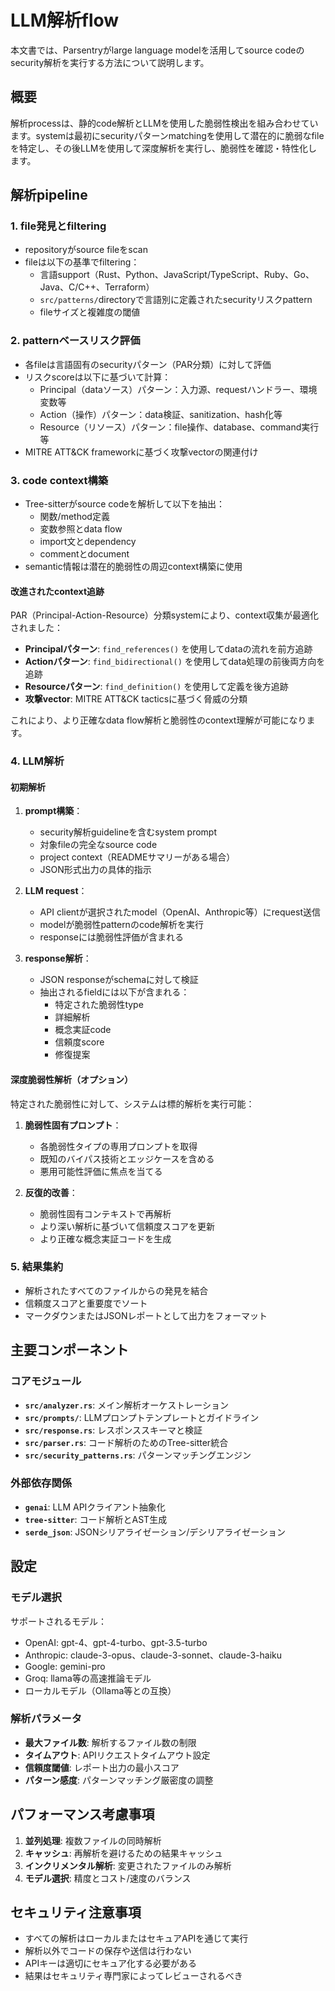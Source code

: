 # LLM解析flow

本文書では、Parsentryがlarge language modelを活用してsource codeのsecurity解析を実行する方法について説明します。

## 概要

解析processは、静的code解析とLLMを使用した脆弱性検出を組み合わせています。systemは最初にsecurityパターンmatchingを使用して潜在的に脆弱なfileを特定し、その後LLMを使用して深度解析を実行し、脆弱性を確認・特性化します。

## 解析pipeline

### 1. file発見とfiltering

- repositoryがsource fileをscan
- fileは以下の基準でfiltering：
  - 言語support（Rust、Python、JavaScript/TypeScript、Ruby、Go、Java、C/C++、Terraform）
  - `src/patterns/`directoryで言語別に定義されたsecurityリスクpattern
  - fileサイズと複雑度の閾値

### 2. patternベースリスク評価

- 各fileは言語固有のsecurityパターン（PAR分類）に対して評価
- リスクscoreは以下に基づいて計算：
  - Principal（dataソース）パターン：入力源、requestハンドラー、環境変数等
  - Action（操作）パターン：data検証、sanitization、hash化等
  - Resource（リソース）パターン：file操作、database、command実行等
- MITRE ATT&CK frameworkに基づく攻撃vectorの関連付け

### 3. code context構築

- Tree-sitterがsource codeを解析して以下を抽出：
  - 関数/method定義
  - 変数参照とdata flow
  - import文とdependency
  - commentとdocument
- semantic情報は潜在的脆弱性の周辺context構築に使用

#### 改進されたcontext追跡

PAR（Principal-Action-Resource）分類systemにより、context収集が最適化されました：

- **Principalパターン**: `find_references()` を使用してdataの流れを前方追跡
- **Actionパターン**: `find_bidirectional()` を使用してdata処理の前後両方向を追跡
- **Resourceパターン**: `find_definition()` を使用して定義を後方追跡  
- **攻撃vector**: MITRE ATT&CK tacticsに基づく脅威の分類

これにより、より正確なdata flow解析と脆弱性のcontext理解が可能になります。

### 4. LLM解析

#### 初期解析

1. **prompt構築**：
   - security解析guidelineを含むsystem prompt
   - 対象fileの完全なsource code
   - project context（READMEサマリーがある場合）
   - JSON形式出力の具体的指示

2. **LLM request**：
   - API clientが選択されたmodel（OpenAI、Anthropic等）にrequest送信
   - modelが脆弱性patternのcode解析を実行
   - responseには脆弱性評価が含まれる

3. **response解析**：
   - JSON responseがschemaに対して検証
   - 抽出されるfieldには以下が含まれる：
     - 特定された脆弱性type
     - 詳細解析
     - 概念実証code
     - 信頼度score
     - 修復提案

#### 深度脆弱性解析（オプション）

特定された脆弱性に対して、システムは標的解析を実行可能：

1. **脆弱性固有プロンプト**：
   - 各脆弱性タイプの専用プロンプトを取得
   - 既知のバイパス技術とエッジケースを含める
   - 悪用可能性評価に焦点を当てる

2. **反復的改善**：
   - 脆弱性固有コンテキストで再解析
   - より深い解析に基づいて信頼度スコアを更新
   - より正確な概念実証コードを生成

### 5. 結果集約

- 解析されたすべてのファイルからの発見を結合
- 信頼度スコアと重要度でソート
- マークダウンまたはJSONレポートとして出力をフォーマット

## 主要コンポーネント

### コアモジュール

- **`src/analyzer.rs`**: メイン解析オーケストレーション
- **`src/prompts/`**: LLMプロンプトテンプレートとガイドライン
- **`src/response.rs`**: レスポンススキーマと検証
- **`src/parser.rs`**: コード解析のためのTree-sitter統合
- **`src/security_patterns.rs`**: パターンマッチングエンジン

### 外部依存関係

- **`genai`**: LLM APIクライアント抽象化
- **`tree-sitter`**: コード解析とAST生成
- **`serde_json`**: JSONシリアライゼーション/デシリアライゼーション

## 設定

### モデル選択

サポートされるモデル：
- OpenAI: gpt-4、gpt-4-turbo、gpt-3.5-turbo
- Anthropic: claude-3-opus、claude-3-sonnet、claude-3-haiku
- Google: gemini-pro
- Groq: llama等の高速推論モデル
- ローカルモデル（Ollama等との互換）

### 解析パラメータ

- **最大ファイル数**: 解析するファイル数の制限
- **タイムアウト**: APIリクエストタイムアウト設定
- **信頼度閾値**: レポート出力の最小スコア
- **パターン感度**: パターンマッチング厳密度の調整

## パフォーマンス考慮事項

1. **並列処理**: 複数ファイルの同時解析
2. **キャッシュ**: 再解析を避けるための結果キャッシュ
3. **インクリメンタル解析**: 変更されたファイルのみ解析
4. **モデル選択**: 精度とコスト/速度のバランス

## セキュリティ注意事項

- すべての解析はローカルまたはセキュアAPIを通じて実行
- 解析以外でコードの保存や送信は行わない
- APIキーは適切にセキュア化する必要がある
- 結果はセキュリティ専門家によってレビューされるべき
